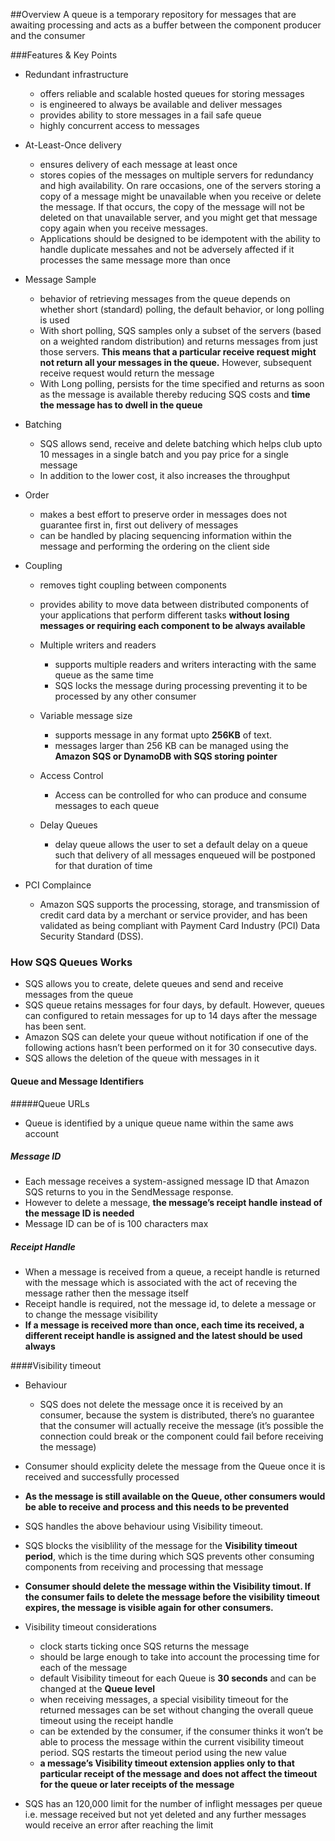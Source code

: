 ##Overview
A queue is a temporary repository for messages that are 
awaiting processing and acts as a buffer between the component producer and the consumer

###Features & Key Points
- Redundant infrastructure
  - offers reliable and scalable hosted queues for storing messages
  - is engineered to always be available and deliver messages
  - provides ability to store messages in a fail safe queue
  - highly concurrent access to messages
  
- At-Least-Once delivery
  - ensures delivery of each message at least once
  - stores copies of the messages on multiple servers for redundancy and high availability. 
  On rare occasions, one of the servers storing a copy of a message might be unavailable when you receive or delete the message. 
  If that occurs, the copy of the message will not be deleted on that unavailable server, 
  and you might get that message copy again when you receive messages.
  - Applications should be designed to be idempotent with the ability to handle duplicate messahes and not be adversely affected 
  if it processes the same message more than once

- Message Sample
  - behavior of retrieving messages from the queue depends on whether short (standard) polling, 
  the default behavior, or long polling is used
  - With short polling, SQS samples only a subset of the servers (based on a weighted random distribution) and returns messages from just those servers. 
  __This means that a particular receive request might not return all your messages in the queue.__ 
  However, subsequent receive request would return the message
  - With Long polling, persists for the time specified and returns as soon as the message is available thereby reducing SQS costs and
  __time the message has to dwell in the queue__

- Batching
  - SQS allows send, receive and delete batching which helps club upto 10 messages in a single batch and you pay price for a single message
  - In addition to the lower cost, it also increases the throughput
- Order
  - makes a best effort to preserve order in messages does not guarantee first in, first out delivery of messages 
  - can be handled by placing sequencing information within the message and performing the ordering on the client side
- Coupling
  - removes tight coupling between components
  - provides ability to move data between distributed components of your applications 
  that perform different tasks __without losing messages or requiring each component to be always available__
  
  - Multiple writers and readers
    - supports multiple readers and writers interacting with the same queue as the same time
    - SQS locks the message during processing preventing it to be processed by any other consumer
  - Variable message size
    - supports message in any format upto __256KB__ of text.
    - messages larger than 256 KB can be managed using the __Amazon SQS or DynamoDB with SQS storing pointer__
  - Access Control
    - Access can be controlled for who can produce and consume messages to each queue
  - Delay Queues
    - delay queue allows the user to set a default delay on a queue such that delivery of all messages enqueued will be postponed for that duration of time
  
- PCI Complaince
  - Amazon SQS supports the processing, storage, and transmission of credit card data by a merchant or service provider, and has been validated as being compliant with Payment Card Industry (PCI) Data Security Standard (DSS).  
  




### How SQS Queues Works
- SQS allows you to create, delete queues and send and receive messages from the queue
- SQS queue retains messages for four days, by default. However, queues can configured to retain messages for up to 14 days after the message has been sent.
- Amazon SQS can delete your queue without notification if one of the following actions hasn’t been performed on it for 30 consecutive days.
- SQS allows the deletion of the queue with messages in it

#### Queue and Message Identifiers
#####Queue URLs
- Queue is identified by a unique queue name within the same aws account

##### Message ID
- Each message receives a system-assigned message ID that Amazon SQS returns to you in the SendMessage response.
- However to delete a message, __the message’s receipt handle instead of the message ID is needed__
- Message ID can be of is 100 characters max

##### Receipt Handle
- When a message is received from a queue, a receipt handle is returned with the message which is associated with the act of receving the message rather then the message itself
- Receipt handle is required, not the message id, to delete a message or to change the message visibility
- __If a message is received more than once, each time its received, a different receipt handle is assigned and the latest should be used always__


####Visibility timeout
- Behaviour
  - SQS does not delete the message once it is received by an consumer,
because the system is distributed, there’s no guarantee that the consumer will actually receive the message (it’s possible the connection could break or the component could fail before receiving the message)
- Consumer should explicity delete the message from the Queue once it is received and successfully processed
- __As the message is still available on the Queue, other consumers would be able to receive and process and this needs to be prevented__

- SQS handles the above behaviour using Visibility timeout.
- SQS blocks the visiblility of the message for the __Visibility timeout period__, which
is the time during which SQS prevents other consuming components from receiving and processing that message
- __Consumer should delete the message within the Visibility timout. If the consumer fails to delete the message before the visibility timeout expires, the message is visible again for other consumers.__

- Visibility timeout considerations
  - clock starts ticking once SQS returns the message
  - should be large enough to take into account the processing time for each of the message
  - default Visibility timeout for each Queue is __30 seconds__ and can be changed at the __Queue level__
  - when receiving messages, a special visibility timeout for the returned messages can be set without changing the overall queue timeout using the receipt handle
  - can be extended by the consumer, if the consumer thinks it won’t be able to process the message within the current visibility timeout period. SQS restarts the timeout period using the new value
  - __a message’s Visibility timeout extension applies only to that particular receipt of the message and  does not affect the timeout for the queue or later receipts of the message__

- SQS has an 120,000 limit for the number of inflight messages per queue i.e. message received but not yet deleted and any further messages would receive an error after reaching the limit




  

